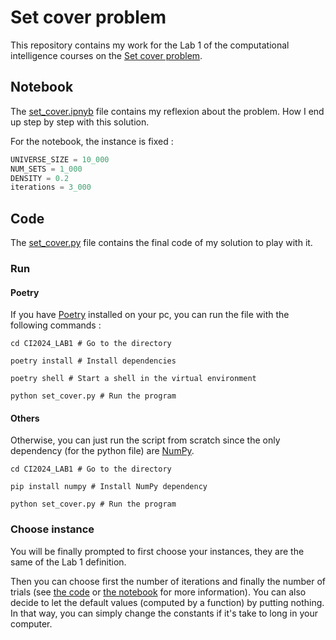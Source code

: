 # Set cover problem

This repository contains my work for the Lab 1 of the computational intelligence courses on the [Set cover problem](https://en.wikipedia.org/wiki/Set_cover_problem).

## Notebook

The [set_cover.ipnyb](./set_cover.ipynb) file contains my reflexion about the problem. How I end up step by step with this solution.

For the notebook, the instance is fixed :
```python
UNIVERSE_SIZE = 10_000
NUM_SETS = 1_000
DENSITY = 0.2
iterations = 3_000
```

## Code

The [set_cover.py](./set_cover.py) file contains the final code of my solution to play with it.

### Run
#### Poetry

If you have [Poetry](https://python-poetry.org/) installed on your pc, you can run the file with the following commands :

```shell
cd CI2024_LAB1 # Go to the directory
```

```shell
poetry install # Install dependencies
```

```shell
poetry shell # Start a shell in the virtual environment
```

```shell
python set_cover.py # Run the program
```

#### Others

Otherwise, you can just run the script from scratch since the only dependency (for the python file) are [NumPy](https://numpy.org/doc/2.0/index.html).

```shell
cd CI2024_LAB1 # Go to the directory
```

```shell
pip install numpy # Install NumPy dependency
```

```shell
python set_cover.py # Run the program
```

### Choose instance

You will be finally prompted to first choose your instances, they are the same of the Lab 1 definition.

Then you can choose first the number of iterations and finally the number of trials (see [the code](./set_cover.py) or [the notebook](./set_cover.ipynb) for more information). You can also decide to let the default values (computed by a function) by putting nothing. In that way, you can simply change the constants if it's take to long in your computer.